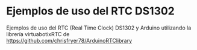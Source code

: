 # Ejemplos de uso del RTC DS1302
Ejemplos de uso del RTC (Real Time Clock) DS1302 y Arduino utilizando la librería virtuabotixRTC de https://github.com/chrisfryer78/ArduinoRTClibrary

